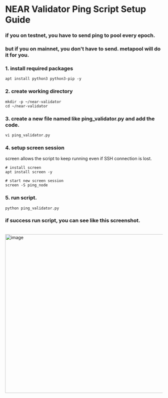 # NEAR Validator Ping Script Setup Guide
### if you on testnet, you have to send ping to pool every epoch.
### but if you on mainnet, you don't have to send. metapool will do it for you.

### 1. install required packages
```
apt install python3 python3-pip -y
```
### 2. create working directory
```
mkdir -p ~/near-validator
cd ~/near-validator
```
### 3. create a new file named like ping_validator.py and add the code.
```
vi ping_validator.py
```
### 4. setup screen session
screen allows the script to keep running even if SSH connection is lost.
```
# install screen
apt install screen -y

# start new screen session
screen -S ping_node
```
### 5. run script.
```
python ping_validator.py
```
### if success run script, you can see like this screenshot.
<br/>
<img width="509" alt="image" src="https://github.com/user-attachments/assets/4c692b63-4ed8-4064-bb6b-eb4d989dfc7f" />
